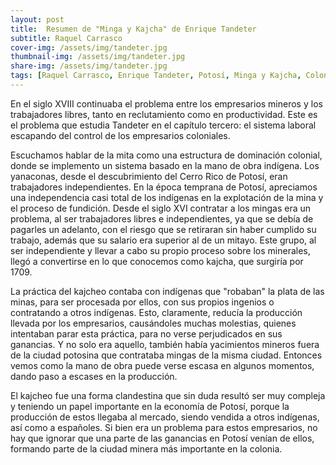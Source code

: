 ```yaml
---
layout: post
title:  Resumen de "Minga y Kajcha" de Enrique Tandeter
subtitle: Raquel Carrasco
cover-img: /assets/img/tandeter.jpg
thumbnail-img: /assets/img/tandeter.jpg
share-img: /assets/img/tandeter.jpg
tags: [Raquel Carrasco, Enrique Tandeter, Potosí, Minga y Kajcha, Colonia]
---
```


En el siglo XVIII continuaba el problema entre los empresarios mineros y los  trabajadores libres, tanto en reclutamiento como en productividad. Este es el problema que estudia Tandeter en el capítulo tercero: el sistema laboral escapando del control de los empresarios coloniales.

Escuchamos hablar de la mita como una estructura de dominación colonial, donde se implemento un sistema basado en la mano de obra indígena. Los yanaconas, desde el descubrimiento del Cerro Rico de Potosí, eran trabajadores independientes. En la época temprana de Potosí, apreciamos una independencia casi total de los indígenas en la explotación de la mina y el proceso de fundición. Desde el siglo XVI contratar a los mingas era un problema, al ser trabajadores libres e independientes, ya que se debía de pagarles un adelanto, con el riesgo que se retiraran sin haber cumplido su trabajo, además que su salario era superior al de un mitayo. Este grupo, al ser independiente y llevar a cabo su propio proceso sobre los minerales, llegó a convertirse en lo que conocemos como kajcha, que surgiría por 1709. 

La práctica del kajcheo contaba con indígenas que "robaban" la plata de las minas, para ser procesada por ellos, con sus propios ingenios o contratando a otros indígenas. Esto, claramente, reducía la producción llevada por los empresarios, causándoles muchas molestias, quienes intentaban parar esta práctica, para no verse perjudicados en sus ganancias. Y no solo era aquello, también había yacimientos mineros fuera de la ciudad potosina que contrataba mingas de la misma ciudad. Entonces vemos como la mano de obra puede verse escasa en algunos momentos, dando paso a escases en la producción. 

El kajcheo fue una forma clandestina que sin duda resultó ser muy compleja y teniendo un papel importante en la economía de Potosí, porque la producción de estos llegaba al mercado, siendo vendida a otros indígenas, así como a españoles.  Si bien era un problema para estos empresarios, no hay que ignorar que una parte de las ganancias en Potosí venían de ellos, formando parte de la ciudad minera más importante en la colonia. 

